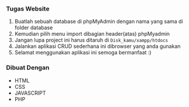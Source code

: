 ### Tugas Website

1. Buatlah sebuah database di phpMyAdmin dengan nama yang sama di folder database
2. Kemudian pilih menu import dibagian header(atas) phpMyadmin
3. Jangan lupa project ini harus ditaruh di `Disk_kamu/xampp/htdocs`
4. Jalankan aplikasi CRUD sederhana ini dibrowser yang anda gunakan
5. Selamat menggunakan aplikasi ini semoga bermanfaat :)

### Dibuat Dengan
<ul>
  <li>HTML</li>
  <li>CSS</li>
  <li>JAVASCRIPT</li>
  <li>PHP</li>
</ul>

